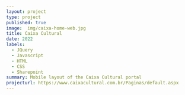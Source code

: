 ```yaml
---
layout: project
type: project
published: true
image:  img/caixa-home-web.jpg
title: Caixa Cultural
date: 2022
labels:
  - JQuery
  - Javascript
  - HTML
  - CSS
  - Sharepoint
summary: Mobile layout of the Caixa Cultural portal
projecturl: https://www.caixacultural.com.br/Paginas/default.aspx
---
```

